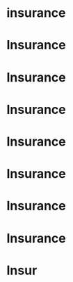# insurance
# Insurance
# Insurance
# Insurance
# Insurance
# Insurance
# Insurance
# Insurance
# Insur

